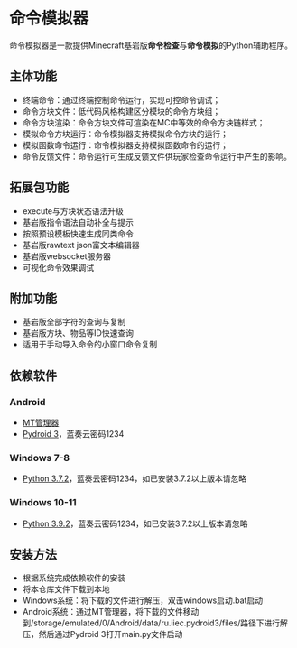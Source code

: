 # 命令模拟器
命令模拟器是一款提供Minecraft基岩版**命令检查**与**命令模拟**的Python辅助程序。
## 主体功能
* 终端命令：通过终端控制命令运行，实现可控命令调试；
* 命令方块文件：低代码风格构建区分模块的命令方块组；
* 命令方块渲染：命令方块文件可渲染在MC中等效的命令方块链样式；
* 模拟命令方块运行：命令模拟器支持模拟命令方块的运行；
* 模拟函数命令运行：命令模拟器支持模拟函数命令的运行；
* 命令反馈文件：命令运行可生成反馈文件供玩家检查命令运行中产生的影响。
## 拓展包功能
* execute与方块状态语法升级
* 基岩版指令语法自动补全与提示
* 按照预设模板快速生成同类命令
* 基岩版rawtext json富文本编辑器
* 基岩版websocket服务器
* 可视化命令效果调试
## 附加功能
* 基岩版全部字符的查询与复制
* 基岩版方块、物品等ID快速查询
* 适用于手动导入命令的小窗口命令复制
## 依赖软件
### Android
* [MT管理器](https://mt2.cn/download/)
* [Pydroid 3](https://wwop.lanzoul.com/id23d0qq8vah)，蓝奏云密码1234
### Windows 7-8
* [Python 3.7.2](https://wwop.lanzoul.com/iCBLA0vu6ssj)，蓝奏云密码1234，如已安装3.7.2以上版本请忽略
### Windows 10-11
* [Python 3.9.2](https://wwop.lanzoul.com/isS760vu6rvg)，蓝奏云密码1234，如已安装3.7.2以上版本请忽略
## 安装方法
* 根据系统完成依赖软件的安装
* 将本仓库文件下载到本地
* Windows系统：将下载的文件进行解压，双击windows启动.bat启动
* Android系统：通过MT管理器，将下载的文件移动到/storage/emulated/0/Android/data/ru.iiec.pydroid3/files/路径下进行解压，然后通过Pydroid 3打开main.py文件启动
